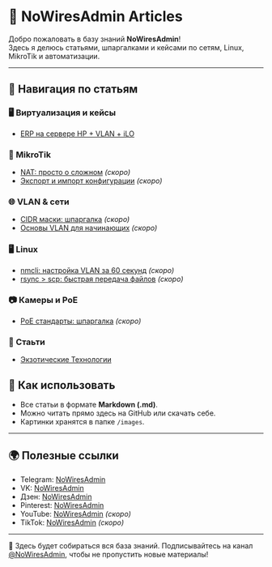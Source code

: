 # 📡 NoWiresAdmin Articles

Добро пожаловать в базу знаний **NoWiresAdmin**!  
Здесь я делюсь статьями, шпаргалками и кейсами по сетям, Linux, MikroTik и автоматизации.

---

## 📑 Навигация по статьям

### 🖥 Виртуализация и кейсы
- [ERP на сервере HP + VLAN + iLO](articles/erp_hp_vlan_ilo.md)

### 🔌 MikroTik
- [NAT: просто о сложном](articles/mikrotik_nat.md) _(скоро)_
- [Экспорт и импорт конфигурации](articles/mikrotik_export_import.md) _(скоро)_

### 🌐 VLAN & сети
- [CIDR маски: шпаргалка](articles/vlan_cidr.md) _(скоро)_
- [Основы VLAN для начинающих](articles/vlan_basics.md) _(скоро)_

### 🖥 Linux
- [nmcli: настройка VLAN за 60 секунд](articles/linux_nmcli_vlan.md) _(скоро)_
- [rsync > scp: быстрая передача файлов](articles/linux_rsync.md) _(скоро)_

### 📷 Камеры и PoE
- [PoE стандарты: шпаргалка](articles/camera_poe.md) _(скоро)_


### 📰 Стаьти
- [Экзотические Технологии](articles/articles.md)

## 🚀 Как использовать
- Все статьи в формате **Markdown (.md)**.  
- Можно читать прямо здесь на GitHub или скачать себе.  
- Картинки хранятся в папке `/images`.

---

## 🌍 Полезные ссылки
- Telegram: [NoWiresAdmin](https://t.me/NoWiresAdmin)  
- VK: [NoWiresAdmin](https://vk.com/n0w1resdmin)  
- Дзен: [NoWiresAdmin](https://dzen.ru/nowiresadmin)  
- Pinterest: [NoWiresAdmin](https://ru.pinterest.com/NoWiresAdmin)  
- YouTube: [NoWiresAdmin](https://www.youtube.com/@NoWiresAdmin) _(скоро)_  
- TikTok: [NoWiresAdmin](https://www.tiktok.com/@nowiresadmin) _(скоро)_

---

📌 Здесь будет собираться вся база знаний. Подписывайтесь на канал [@NoWiresAdmin](https://t.me/NoWiresAdmin), чтобы не пропустить новые материалы!
